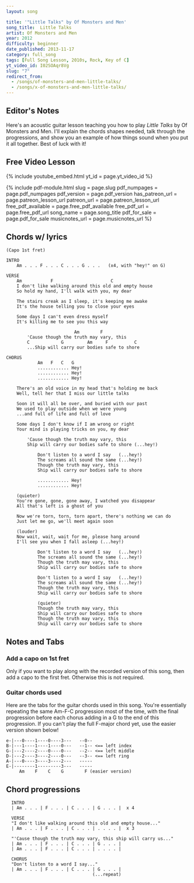 ```yaml
---
layout: song

title: '"Little Talks" by Of Monsters and Men'
song_title:  Little Talks
artist: Of Monsters and Men
year: 2012
difficulty: beginner
date_published: 2013-11-17
category: full_song
tags: [Full Song Lesson, 2010s, Rock, Key of C]
yt_video_id: I02SOAqr8Vg
slug: "7"
redirect_from:
  - /songs/of-monsters-and-men-little-talks/
  - /songs/x-of-monsters-and-men-little-talks/
---
```


## Editor's Notes

Here's an acoustic guitar lesson teaching you how to play _Little Talks_ by Of Monsters and Men. I'll explain the chords shapes needed, talk through the progressions, and show you an example of how things sound when you put it all together. Best of luck with it!

## Free Video Lesson

{% include youtube_embed.html yt_id = page.yt_video_id %}

{% include pdf-module.html slug = page.slug pdf_numpages = page.pdf_numpages pdf_version = page.pdf_version has_patreon_url = page.patreon_lesson_url patreon_url = page.patreon_lesson_url free_pdf_available = page.free_pdf_available free_pdf_url = page.free_pdf_url song_name = page.song_title pdf_for_sale = page.pdf_for_sale musicnotes_url = page.musicnotes_url %}

## Chords w/ lyrics

    (Capo 1st fret)

    INTRO
        Am . . . F . . . C . . . G . . .   (x4, with "hey!" on G)

    VERSE
        Am           F                      C
        I don't like walking around this old and empty house
        So hold my hand, I'll walk with you, my dear

        The stairs creak as I sleep, it's keeping me awake
        It's the house telling you to close your eyes

        Some days I can't even dress myself
        It's killing me to see you this way

                              Am        F
            'Cause though the truth may vary, this
            C            G         Am     F          C
            ...Ship will carry our bodies safe to shore

    CHORUS
                Am   F   C   G
                ............ Hey!
                ............ Hey!
                ............ Hey!

        There's an old voice in my head that's holding me back
        Well, tell her that I miss our little talks

        Soon it will all be over, and buried with our past
        We used to play outside when we were young
        ...and full of life and full of love

        Some days I don't know if I am wrong or right
        Your mind is playing tricks on you, my dear

            'Cause though the truth may vary, this
            Ship will carry our bodies safe to shore (...hey!)

                Don't listen to a word I say   (...hey!)
                The screams all sound the same (...hey!)
                Though the truth may vary, this
                Ship will carry our bodies safe to shore

                ............ Hey!
                ............ Hey!

        (quieter)
        You're gone, gone, gone away, I watched you disappear
        All that's left is a ghost of you

        Now we're torn, torn, torn apart, there's nothing we can do
        Just let me go, we'll meet again soon

        (louder)
        Now wait, wait, wait for me, please hang around
        I'll see you when I fall asleep (...hey!)

                Don't listen to a word I say   (...hey!)
                The screams all sound the same (...hey!)
                Though the truth may vary, this
                Ship will carry our bodies safe to shore

                Don't listen to a word I say   (...hey!)
                The screams all sound the same (...hey!)
                Though the truth may vary, this
                Ship will carry our bodies safe to shore

                (quieter)
                Though the truth may vary, this
                Ship will carry our bodies safe to shore
                Though the truth may vary, this
                Ship will carry our bodies safe to shore

## Notes and Tabs

### Add a capo on 1st fret
Only if you want to play along with the recorded version of this song, then add a capo to the first fret. Otherwise this is not required.

### Guitar chords used
Here are the tabs for the guitar chords used in this song. You're essentially repeating the same Am-F-C progression most of the time, with the final progression before each chorus adding in a G to the end of this progression. If you can't play the full F-major chord yet, use the easier version shown below!

    e-|---0----1----0----3---   --0--
    B-|---1----1----1----0---   --1-- <== left index
    G-|---2----2----0----0---   --2-- <== left middle
    D-|---2----3----2----0---   --3-- <== left ring
    A-|---0----3----3----2---   -----
    E-|--------1---------3---   -----
         Am    F    C    G        F (easier version)

## Chord progressions

      INTRO
      | Am . . . | F . . . | C . . . | G . . . |  x 4

      VERSE
      "I don't like walking around this old and empty house..."
      | Am . . . | F . . . | C . . . | . . . . |  x 3

      "'Cause though the truth may vary, this ship will carry us..."
      | Am . . . | F . . . | C . . . | G . . . |
      | Am . . . | F . . . | C . . . | . . . . |

      CHORUS
      "Don't listen to a word I say..."
      | Am . . . | F . . . | C . . . | G . . . |
                                     (...repeat)
